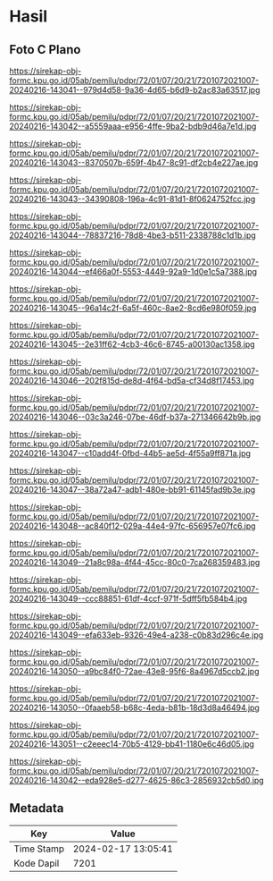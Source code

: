 # Hasil

## Foto C Plano

https://sirekap-obj-formc.kpu.go.id/05ab/pemilu/pdpr/72/01/07/20/21/7201072021007-20240216-143041--979d4d58-9a36-4d65-b6d9-b2ac83a63517.jpg

https://sirekap-obj-formc.kpu.go.id/05ab/pemilu/pdpr/72/01/07/20/21/7201072021007-20240216-143042--a5559aaa-e956-4ffe-9ba2-bdb9d46a7e1d.jpg

https://sirekap-obj-formc.kpu.go.id/05ab/pemilu/pdpr/72/01/07/20/21/7201072021007-20240216-143043--8370507b-659f-4b47-8c91-df2cb4e227ae.jpg

https://sirekap-obj-formc.kpu.go.id/05ab/pemilu/pdpr/72/01/07/20/21/7201072021007-20240216-143043--34390808-196a-4c91-81d1-8f0624752fcc.jpg

https://sirekap-obj-formc.kpu.go.id/05ab/pemilu/pdpr/72/01/07/20/21/7201072021007-20240216-143044--78837216-78d8-4be3-b511-2338788c1d1b.jpg

https://sirekap-obj-formc.kpu.go.id/05ab/pemilu/pdpr/72/01/07/20/21/7201072021007-20240216-143044--ef466a0f-5553-4449-92a9-1d0e1c5a7388.jpg

https://sirekap-obj-formc.kpu.go.id/05ab/pemilu/pdpr/72/01/07/20/21/7201072021007-20240216-143045--96a14c2f-6a5f-460c-8ae2-8cd6e980f059.jpg

https://sirekap-obj-formc.kpu.go.id/05ab/pemilu/pdpr/72/01/07/20/21/7201072021007-20240216-143045--2e31ff62-4cb3-46c6-8745-a00130ac1358.jpg

https://sirekap-obj-formc.kpu.go.id/05ab/pemilu/pdpr/72/01/07/20/21/7201072021007-20240216-143046--202f815d-de8d-4f64-bd5a-cf34d8f17453.jpg

https://sirekap-obj-formc.kpu.go.id/05ab/pemilu/pdpr/72/01/07/20/21/7201072021007-20240216-143046--03c3a246-07be-46df-b37a-271346642b9b.jpg

https://sirekap-obj-formc.kpu.go.id/05ab/pemilu/pdpr/72/01/07/20/21/7201072021007-20240216-143047--c10add4f-0fbd-44b5-ae5d-4f55a9ff871a.jpg

https://sirekap-obj-formc.kpu.go.id/05ab/pemilu/pdpr/72/01/07/20/21/7201072021007-20240216-143047--38a72a47-adb1-480e-bb91-61145fad9b3e.jpg

https://sirekap-obj-formc.kpu.go.id/05ab/pemilu/pdpr/72/01/07/20/21/7201072021007-20240216-143048--ac840f12-029a-44e4-97fc-656957e07fc6.jpg

https://sirekap-obj-formc.kpu.go.id/05ab/pemilu/pdpr/72/01/07/20/21/7201072021007-20240216-143049--21a8c98a-4f44-45cc-80c0-7ca268359483.jpg

https://sirekap-obj-formc.kpu.go.id/05ab/pemilu/pdpr/72/01/07/20/21/7201072021007-20240216-143049--ccc88851-61df-4ccf-971f-5dff5fb584b4.jpg

https://sirekap-obj-formc.kpu.go.id/05ab/pemilu/pdpr/72/01/07/20/21/7201072021007-20240216-143049--efa633eb-9326-49e4-a238-c0b83d296c4e.jpg

https://sirekap-obj-formc.kpu.go.id/05ab/pemilu/pdpr/72/01/07/20/21/7201072021007-20240216-143050--a9bc84f0-72ae-43e8-95f6-8a4967d5ccb2.jpg

https://sirekap-obj-formc.kpu.go.id/05ab/pemilu/pdpr/72/01/07/20/21/7201072021007-20240216-143050--0faaeb58-b68c-4eda-b81b-18d3d8a46494.jpg

https://sirekap-obj-formc.kpu.go.id/05ab/pemilu/pdpr/72/01/07/20/21/7201072021007-20240216-143051--c2eeec14-70b5-4129-bb41-1180e6c46d05.jpg

https://sirekap-obj-formc.kpu.go.id/05ab/pemilu/pdpr/72/01/07/20/21/7201072021007-20240216-143042--eda928e5-d277-4625-86c3-2856932cb5d0.jpg


## Metadata

| Key        | Value               |
| ---------- | ------------------- |
| Time Stamp | 2024-02-17 13:05:41 |
| Kode Dapil | 7201                |



